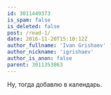 ```yaml
---
id: 3011449373
is_spam: false
is_deleted: false
post: /read-1/
date: 2016-11-20T15:10:12Z
author_fullname: 'Ivan Grishaev'
author_nickname: 'igrishaev'
author_is_anon: false
parent: 3011353863
---
```


<p>Ну, тогда добавлю в календарь.</p>
